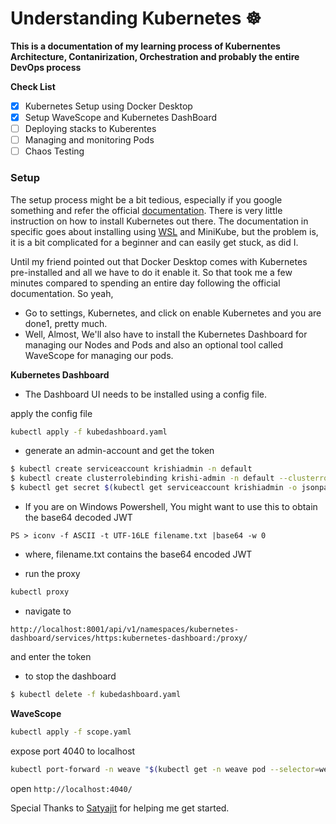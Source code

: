# Understanding Kubernetes ☸

**This is a documentation of my learning process of Kubernentes Architecture, Contanirization, Orchestration and probably the entire DevOps process**

**Check List**

- [x] Kubernetes Setup using Docker Desktop
- [x] Setup WaveScope and Kubernetes DashBoard
- [ ] Deploying stacks to Kuberentes
- [ ] Managing and monitoring Pods
- [ ] Chaos Testing

### Setup

The setup process might be a bit tedious, especially if you google something and refer the official [documentation](https://kubernetes.io/blog/2020/05/21/wsl-docker-kubernetes-on-the-windows-desktop/). There is very little instruction on how to install Kubernetes out there. The documentation in specific goes about installing using [WSL](https://docs.microsoft.com/en-us/windows/wsl/install-win10) and MiniKube, but the problem is, it is a bit complicated for a beginner and can easily get stuck, as did I.

Until my friend pointed out that Docker Desktop comes with Kubernetes pre-installed and all we have to do it enable it.
So that took me a few minutes compared to spending an entire day following the official documentation. So yeah,

- Go to settings, Kubernetes, and click on enable Kubernetes and you are done1, pretty much.
- Well, Almost, We'll also have to install the Kubernetes Dashboard for managing our Nodes and Pods and also an optional tool called WaveScope for managing our pods.

**Kubernetes Dashboard**

- The Dashboard UI needs to be installed using a config file.

apply the config file

```bash
kubectl apply -f kubedashboard.yaml
```

- generate an admin-account and get the token

```bash
$ kubectl create serviceaccount krishiadmin -n default
$ kubectl create clusterrolebinding krishi-admin -n default --clusterrole=cluster-admin --serviceaccount=default:krishiadmin
$ kubectl get secret $(kubectl get serviceaccount krishiadmin -o jsonpath="{.secrets[0].name}") -o jsonpath="{.data.token}" | base64 --decode
```
* If you are on Windows Powershell, You might want to use this to obtain the base64 decoded JWT
```
PS > iconv -f ASCII -t UTF-16LE filename.txt |base64 -w 0  
``` 
* where, filename.txt contains the base64 encoded JWT



- run the proxy

```bash
kubectl proxy
```

* navigate to 
```
http://localhost:8001/api/v1/namespaces/kubernetes-dashboard/services/https:kubernetes-dashboard:/proxy/
```

and enter the token 

- to stop the dashboard

```bash
$ kubectl delete -f kubedashboard.yaml
```

**WaveScope**

```bash
kubectl apply -f scope.yaml
```

expose port 4040 to localhost

```bash
kubectl port-forward -n weave "$(kubectl get -n weave pod --selector=weave-scope-component=app -o jsonpath='{.items..metadata.name}')" 4040
```

open `http://localhost:4040/`

Special Thanks to [Satyajit](https://github.com/satyajitghana) for helping me get started.
